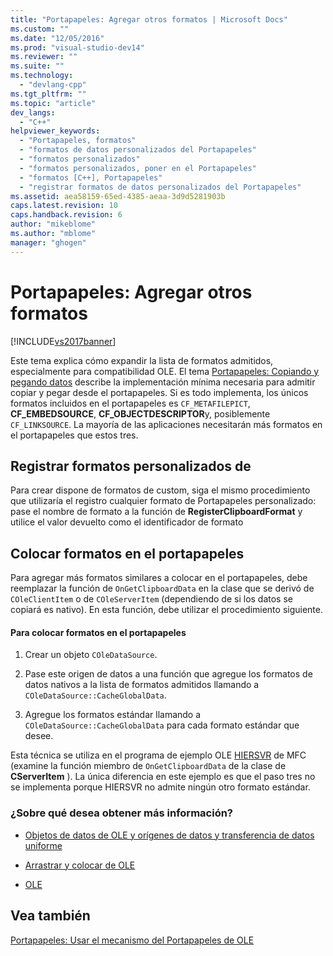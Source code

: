 ```yaml
---
title: "Portapapeles: Agregar otros formatos | Microsoft Docs"
ms.custom: ""
ms.date: "12/05/2016"
ms.prod: "visual-studio-dev14"
ms.reviewer: ""
ms.suite: ""
ms.technology: 
  - "devlang-cpp"
ms.tgt_pltfrm: ""
ms.topic: "article"
dev_langs: 
  - "C++"
helpviewer_keywords: 
  - "Portapapeles, formatos"
  - "formatos de datos personalizados del Portapapeles"
  - "formatos personalizados"
  - "formatos personalizados, poner en el Portapapeles"
  - "formatos [C++], Portapapeles"
  - "registrar formatos de datos personalizados del Portapapeles"
ms.assetid: aea58159-65ed-4385-aeaa-3d9d5281903b
caps.latest.revision: 10
caps.handback.revision: 6
author: "mikeblome"
ms.author: "mblome"
manager: "ghogen"
---
```

# Portapapeles: Agregar otros formatos
[!INCLUDE[vs2017banner](../assembler/inline/includes/vs2017banner.md)]

Este tema explica cómo expandir la lista de formatos admitidos, especialmente para compatibilidad OLE.  El tema [Portapapeles: Copiando y pegando datos](../mfc/clipboard-copying-and-pasting-data.md) describe la implementación mínima necesaria para admitir copiar y pegar desde el portapapeles.  Si es todo implementa, los únicos formatos incluidos en el portapapeles es `CF_METAFILEPICT`, **CF\_EMBEDSOURCE**, **CF\_OBJECTDESCRIPTOR**y, posiblemente `CF_LINKSOURCE`.  La mayoría de las aplicaciones necesitarán más formatos en el portapapeles que estos tres.  
  
##  <a name="_core_registering_custom_formats"></a> Registrar formatos personalizados de  
 Para crear dispone de formatos de custom, siga el mismo procedimiento que utilizaría el registro cualquier formato de Portapapeles personalizado: pase el nombre de formato a la función de **RegisterClipboardFormat** y utilice el valor devuelto como el identificador de formato  
  
##  <a name="_core_placing_formats_on_the_clipboard"></a> Colocar formatos en el portapapeles  
 Para agregar más formatos similares a colocar en el portapapeles, debe reemplazar la función de `OnGetClipboardData` en la clase que se derivó de `COleClientItem` o de `COleServerItem` \(dependiendo de si los datos se copiará es nativo\).  En esta función, debe utilizar el procedimiento siguiente.  
  
#### Para colocar formatos en el portapapeles  
  
1.  Crear un objeto `COleDataSource`.  
  
2.  Pase este origen de datos a una función que agregue los formatos de datos nativos a la lista de formatos admitidos llamando a `COleDataSource::CacheGlobalData`.  
  
3.  Agregue los formatos estándar llamando a `COleDataSource::CacheGlobalData` para cada formato estándar que desee.  
  
 Esta técnica se utiliza en el programa de ejemplo OLE [HIERSVR](../top/visual-cpp-samples.md) de MFC \(examine la función miembro de `OnGetClipboardData` de la clase de **CServerItem** \).  La única diferencia en este ejemplo es que el paso tres no se implementa porque HIERSVR no admite ningún otro formato estándar.  
  
### ¿Sobre qué desea obtener más información?  
  
-   [Objetos de datos de OLE y orígenes de datos y transferencia de datos uniforme](../mfc/data-objects-and-data-sources-ole.md)  
  
-   [Arrastrar y colocar de OLE](../mfc/drag-and-drop-ole.md)  
  
-   [OLE](../mfc/ole-background.md)  
  
## Vea también  
 [Portapapeles: Usar el mecanismo del Portapapeles de OLE](../mfc/clipboard-using-the-ole-clipboard-mechanism.md)